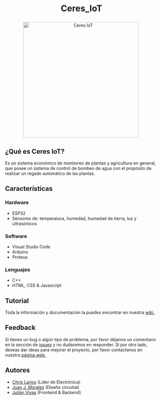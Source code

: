 # <p align="center"> Ceres_IoT </p>
<p align="center"> <img src="https://github.com/Sirius-py/Ceres_IoT/blob/Master/Imagenes/Logo_Ceres_null.png" title="Ceres IoT" alt="Ceres IoT" width="380" height="380"/>&nbsp;</p>

## ¿Qué es Ceres IoT?
Es un sistema económico de monitoreo de plantas y agricultura en general, que posee un sistema de control de bombeo de agua con el propósito de realizar un regado automático de las plantas.

## Características

### Hardware
  * ESP32
  * Sensores de: temperatura, humedad, humedad de tierra, luz y ultrasónicos
 
### Software
  * Visual Studio Code
  * Arduino
  * Proteus
  
### Lenguajes
  * C++
  * HTML, CSS & Javascript
  
## Tutorial
Toda la información y documentación la puedes encontrar en nuestra [wiki.](https://github.com/Sirius-py/Ceres_IoT/wiki)

## Feedback
Si tienes un bug o algún tipo de problema, por favor déjanos un comentario en la sección de [issues](https://github.com/Sirius-py/Ceres_IoT/issues) y no dudaremos en responder. Si por otro lado, deseas dar ideas para mejorar el proyecto, por favor contactanos en nuestra [página web.](https://app-ceres.herokuapp.com/)

## Autores
  * [Chris Larios](https://github.com/Sirius-py) (Lider de Electrónica)
  * [Juan J. Morales](https://github.com/JuanMz444) (Diseño circuital)
  * [Julián Vivas](https://github.com/JulCode) (Frontend & Backend)
  
